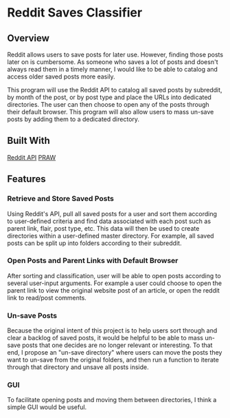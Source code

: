 # Reddit Saves Classifier

## Overview
Reddit allows users to save posts for later use. However, finding those posts later on is cumbersome.
As someone who saves a lot of posts and doesn't always read  them in a timely manner, I would like to be able to catalog
and access older saved posts more easily.

This program will use the Reddit API to catalog all saved posts by subreddit, by month of the post, or by post type and
place the URLs into dedicated directories. The user can then choose to open any of the posts through their default browser.
This program will also allow users to mass un-save posts by adding them to a dedicated directory.

## Built With
[Reddit API](https://www.reddit.com/dev/api/#GET_user_{username}_saved)
[PRAW](https://praw.readthedocs.io/en/latest/index.html)

## Features

### Retrieve and Store Saved Posts
Using Reddit's API, pull all saved posts for a user and sort them according to user-defined criteria and find data associated
with each post such as parent link, flair, post type, etc. This data will then be used to create directories within a
user-defined master directory. For example, all saved posts can be split up into folders according to their subreddit.

### Open Posts and Parent Links with Default Browser
After sorting and classification, user will be able to open posts according to several user-input arguments. For example
a user could choose to open the parent link to view the original website post of an article, or open the reddit link to
read/post comments.

### Un-save Posts
Because the original intent of this project is to help users sort through and clear a backlog of saved posts, it would be
helpful to be able to mass un-save posts that one decides are no longer relevant or interesting. To that end, I propose an
"un-save directory" where users can move the posts they want to un-save from the original folders, and then run a function
to iterate through that directory and unsave all posts inside.

### GUI
To facilitate opening posts and moving them between directories, I think a simple GUI would be useful. 
